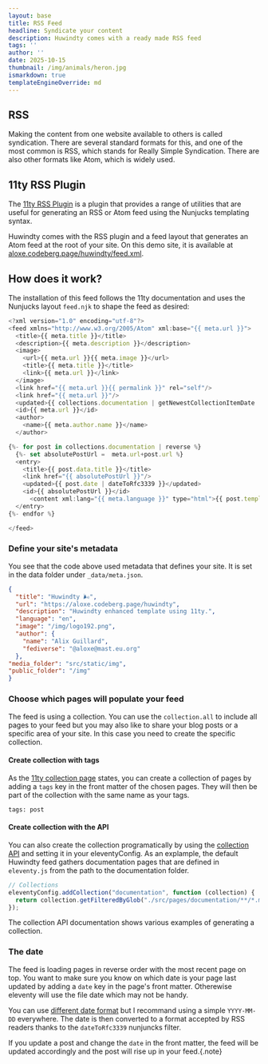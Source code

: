 ```yaml
---
layout: base
title: RSS Feed
headline: Syndicate your content
description: Huwindty comes with a ready made RSS feed
tags: ''
author: ''
date: 2025-10-15
thumbnail: /img/animals/heron.jpg
ismarkdown: true
templateEngineOverride: md
---
```

## RSS

Making the content from one website available to others is called syndication. There are several standard formats for this, and one of the most common is RSS, which stands for Really Simple Syndication. There are also other formats like Atom, which is widely used.

## 11ty RSS Plugin

The [11ty RSS Plugin](https://www.11ty.dev/docs/plugins/rss/) is a plugin that provides a range of utilities that are useful for generating an RSS or Atom feed using the Nunjucks templating syntax.

Huwindty comes with the RSS plugin and a feed layout that generates an Atom feed at the root of your site. On this demo site, it is available at [aloxe.codeberg.page/huwindty/feed.xml](https://aloxe.codeberg.page/huwindty/feed.xml).

## How does it work?

The installation of this feed follows the 11ty documentation and uses the Nunjucks layout `feed.njk` to shape the feed as desired:

```js
<?xml version="1.0" encoding="utf-8"?>
<feed xmlns="http://www.w3.org/2005/Atom" xml:base="{{ meta.url }}">
  <title>{{ meta.title }}</title>
  <description>{{ meta.description }}</description>
  <image>
    <url>{{ meta.url }}{{ meta.image }}</url>
    <title>{{ meta.title }}</title>
    <link>{{ meta.url }}</link>
  </image>
  <link href="{{ meta.url }}{{ permalink }}" rel="self"/>
  <link href="{{ meta.url }}"/>
  <updated>{{ collections.documentation | getNewestCollectionItemDate | dateToRfc3339 }}</updated>
  <id>{{ meta.url }}</id>
  <author>
    <name>{{ meta.author.name }}</name>
  </author>

{%- for post in collections.documentation | reverse %}
  {%- set absolutePostUrl =  meta.url+post.url %}
  <entry>
    <title>{{ post.data.title }}</title>
    <link href="{{ absolutePostUrl }}"/>
    <updated>{{ post.date | dateToRfc3339 }}</updated>
    <id>{{ absolutePostUrl }}</id>
      <content xml:lang="{{ meta.language }}" type="html">{{ post.templateContent | renderTransforms(post.data.page, meta.url) }}</content>
  </entry>
{%- endfor %}

</feed>
```

### Define your site's metadata

You see that the code above used metadata that defines your site. It is set in the data folder under `_data/meta.json`.

```json
{
  "title": "Huwindty 🌬️",
  "url": "https://aloxe.codeberg.page/huwindty",
  "description": "Huwindty enhanced template using 11ty.",
  "language": "en",
  "image": "/img/logo192.png",
  "author": {
    "name": "Alix Guillard",
    "fediverse": "@aloxe@mast.eu.org"
  },
"media_folder": "src/static/img",
"public_folder": "/img"
}
```

### Choose which pages will populate your feed

The feed is using a collection. You can use the `collection.all` to include all pages to your feed but you may also like to share your blog posts or a specific area of your site. In this case you need to create the specific collection.

#### Create collection with tags

As the [11ty collection page](https://www.11ty.dev/docs/collections/) states, you can create a collection of pages by adding a `tags` key in the front matter of the chosen pages. They will then be part of the collection with the same name as your tags.

```plain
tags: post
```

#### Create collection with the API

You can also create the collection programatically by using the [collection API](https://www.11ty.dev/docs/collections-api/) and setting it in your eleventyConfig. As an explample, the default Huwindty feed gathers documentation pages that are defined in `eleventy.js` from the path to the documentation folder.

```js
// Collections 
eleventyConfig.addCollection("documentation", function (collection) {
  return collection.getFilteredByGlob("./src/pages/documentation/**/*.md");
});
```

The collection API documentation shows various examples of generating a collection.

### The date

The feed is loading pages in reverse order with the most recent page on top. You want to make sure you know on which date is your page last updated by adding a `date` key in the page's front matter. Otherewise eleventy will use the file date which may not be handy. 

You can use [different date format](https://www.11ty.dev/docs/dates/) but I recommand using a simple `YYYY-MM-DD` everywhere. The date is then converted to a format accepted by RSS readers thanks to the `dateToRfc3339` nunjuncks filter.

If you update a post and change the `date` in the front matter, the feed will be updated accordingly and the post will rise up in your feed.{.note}
